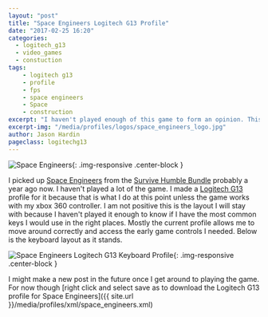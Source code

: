 ```yaml
---
layout: "post"
title: "Space Engineers Logitech G13 Profile"
date: "2017-02-25 16:20"
categories:
  - logitech_g13
  - video_games
  - constuction
tags:
    - logitech g13
    - profile
    - fps
    - space engineers
    - Space
    - construction
excerpt: "I haven't played enough of this game to form an opinion. This profile is just a preliminary one for the game that gets you through at least the initial part of the game."
excerpt-img: "/media/profiles/logos/space_engineers_logo.jpg"
author: Jason Hardin
pageclass: logitechg13
---
```

![Space Engineers]({{site.url}}/media/profiles/logos/space_engineers_logo.jpg){: .img-responsive  .center-block }

I picked up [Space Engineers](http://www.spaceengineersgame.com/) from the [Survive Humble Bundle](https://www.humblebundle.com) probably a year ago now. I haven't played a lot of the game. I made a [Logitech G13](http://gaming.logitech.com/en-us/product/g13-advanced-gameboard) profile for it because that is what I do at this point unless the game works with my xbox 360 controller. I am not positive this is the layout I will stay with because I haven't played it enough to know if I have the most common keys I would use in the right places. Mostly the current profile allows me to move around correctly and access the early game controls I needed. Below is the keyboard layout as it stands.

![Space Engineers Logitech G13 Keyboard Profile]({{site.url}}/media/profiles/layouts/space_engineers_keyboard_layout.png){: .img-responsive  .center-block }

I might make a new post in the future once I get around to playing the game. For now though [right click and select save as to download the Logitech G13 profile for Space Engineers]({{ site.url }}/media/profiles/xml/space_engineers.xml)
